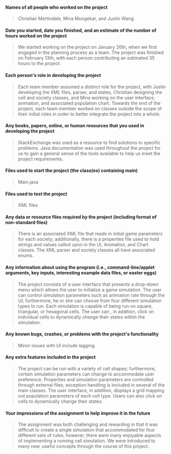 #### Names of all people who worked on the project
>Christian Martindale, Mina Mungekar, and Justin Wang

#### Date you started, date you finished, and an estimate of the number of hours worked on the project
>We started working on the project on January 26th, when we first engaged in the planning process as a team. The project was finished on February 13th, with each person contributing an estimated 35 hours to the project. 

#### Each person's role in developing the project
>Each team member assumed a distinct role for the project, with Justin developing the XML files, parser, and states, Christian designing the cell and society classes, and Mina working on the user interface, animation, and associated population chart. Towards the end of the project, each team member worked on classes outside the scope of their initial roles in order to better integrate the project into a whole.

#### Any books, papers, online, or human resources that you used in developing the project
>StackExchange was used as a resource to find solutions to specific problems. Java documentation was used throughout the project for us to gain a general sense of the tools available to help us meet the project requirements.

#### Files used to start the project (the class(es) containing main)
>Main.java

#### Files used to test the project
>XML files

#### Any data or resource files required by the project (including format of non-standard files)
>There is an associated XML file that reads in initial game parameters for each society; additionally, there is a properties file used to hold strings and values called upon in the UI, Animation, and Chart classes. The XML parser and society classes all have associated enums.

#### Any information about using the program (i.e., command-line/applet arguments, key inputs, interesting example data files, or easter eggs)
>The project consists of a user interface that presents a drop-down menu which allows the user to initialize a game simulation. The user can control simulation parameters such as animation rate through the UI; furthermore, he or she can choose from four different simulation types to run. Each simulation is capable of being run on square, triangular, or hexagonal cells. The user can , in addition, click on individual cells to dynamically change their states within the simulation.

#### Any known bugs, crashes, or problems with the project's functionality
>Minor issues with UI include lagging.

#### Any extra features included in the project
>The project can be run with a variety of cell shapes; furthermore, certain simulation parameters can change to accommodate user preference. Properties and simulation parameters are controlled through external files; exception handling is included in several of the main classes. The user interface, in addition, displays a grid mapping out population parameters of each cell type. Users can also click on cells to dynamically change their states.

#### Your impressions of the assignment to help improve it in the future
>The assignment was both challenging and rewarding in that it was difficult to create a single simulation that accommodated for four different sets of rules; however, there were many enjoyable aspects of implementing a running cell simulation. We were introduced to many new, useful concepts through the course of this project.
